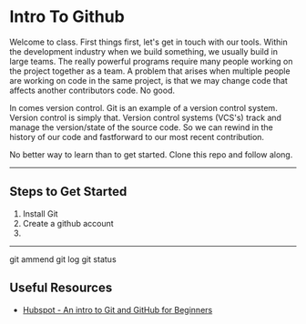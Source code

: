 # Intro To Github

Welcome to class. First things first, let's get in touch with our tools.
Within the development industry when we build something, we usually build in 
large teams. The really powerful programs require many people working on the
project together as a team. A problem that arises when multiple people are working on
code in the same project, is that we may change code that affects another contributors code.
No good.

In comes version control. Git is an example of a version control system. Version control is 
simply that. Version control systems (VCS's) track and manage the version/state of the source code. 
So we can rewind in the history of our code and fastforward to our most recent contribution.

No better way to learn than to get started. Clone this repo and follow along. 

***

## Steps to Get Started

1. Install Git
2. Create a github account
3. 

***
git ammend
git log
git status

## Useful Resources

- [Hubspot - An intro to Git and GitHub for Beginners](https://product.hubspot.com/blog/git-and-github-tutorial-for-beginners)